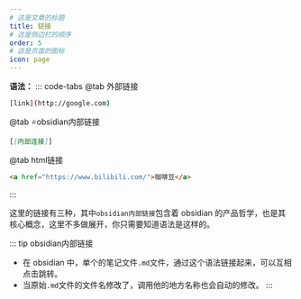 ```yaml
---
# 这是文章的标题
title: 链接
# 这是侧边栏的顺序
order: 5
# 这是页面的图标
icon: page
---
```

**语法：**
::: code-tabs
@tab 外部链接
```bash
[link](http://google.com)
```
@tab ⭐️obsidian内部链接
```markdown
[[内部连接]]
```
@tab html链接
```markdown
<a href="https://www.bilibili.com/">咖啡豆</a>
```
:::

这里的链接有三种，其中`obsidian内部链接`包含着 obsidian 的产品哲学，也是其核心概念，这里不多做展开，你只需要知道语法是这样的。

::: tip obsidian内部链接
- 在 obsidian 中，单个的笔记文件`.md`文件，通过这个语法链接起来，可以互相点击跳转。
- 当原始`.md`文件的文件名修改了，调用他的地方名称也会自动的修改。
:::